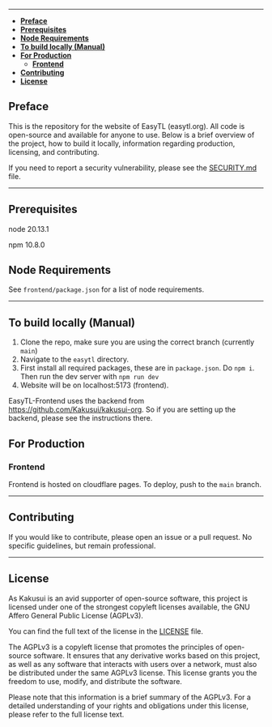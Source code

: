 --------------------------------------------------------------------------------------------------------------------------------------------------

- [**Preface**](#preface)
- [**Prerequisites**](#prerequisites)
- [**Node Requirements**](#node-requirements)
- [**To build locally (Manual)**](#to-build-locally-manual)
- [**For Production**](#for-production)
  - [**Frontend**](#frontend)
- [**Contributing**](#contributing)
- [**License**](#license)

## **Preface**<a name="preface"></a>
This is the repository for the website of EasyTL (easytl.org). All code is open-source and available for anyone to use. Below is a brief overview of the project, how to build it locally, information regarding production, licensing, and contributing.

If you need to report a security vulnerability, please see the [SECURITY.md](SECURITY.md) file.

--------------------------------------------------------------------------------------------------------------------------------------------------

## **Prerequisites**<a name="prerequisites"></a>
node 20.13.1

npm 10.8.0

## **Node Requirements**<a name="node-requirements"></a>
See `frontend/package.json` for a list of node requirements.

--------------------------------------------------------------------------------------------------------------------------------------------------

## **To build locally (Manual)**<a name="build-locally"></a>

 
1. Clone the repo, make sure you are using the correct branch (currently `main`)
2. Navigate to the `easytl` directory.
3. First install all required packages, these are in `package.json`. Do `npm i`. Then run the dev server with `npm run dev`
4. Website will be on localhost:5173 (frontend).

EasyTL-Frontend uses the backend from https://github.com/Kakusui/kakusui-org. So if you are setting up the backend, please see the instructions there.

## **For Production**<a name="for-production"></a>

### **Frontend**<a name="frontend-1"></a>

Frontend is hosted on cloudflare pages. To deploy, push to the `main` branch.

--------------------------------------------------------------------------------------------------------------------------------------------------

## **Contributing**<a name="contributing"></a>
If you would like to contribute, please open an issue or a pull request. No specific guidelines, but remain professional.

--------------------------------------------------------------------------------------------------------------------------------------------------

## **License**<a name="license"></a>

As Kakusui is an avid supporter of open-source software, this project is licensed under one of the strongest copyleft licenses available, the GNU Affero General Public License (AGPLv3).

You can find the full text of the license in the [LICENSE](License.md) file.

The AGPLv3 is a copyleft license that promotes the principles of open-source software. It ensures that any derivative works based on this project, as well as any software that interacts with users over a network, must also be distributed under the same AGPLv3 license. This license grants you the freedom to use, modify, and distribute the software.

Please note that this information is a brief summary of the AGPLv3. For a detailed understanding of your rights and obligations under this license, please refer to the full license text.